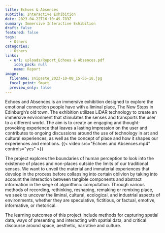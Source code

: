 ```yaml
---
title: Echoes & Absences
subtitle: Interactive Exhibition
date: 2023-04-22T16:10:49.783Z
summary: Immersive Interactive Exhibition
draft: false
featured: false
tags:
  - Others
categories:
  - Others
links:
  - url: uploads/Report_Echoes & Absences.pdf
    icon_pack: null
    name: Report
image:
  filename: snipaste_2023-10-08_15-55-18.jpg
  focal_point: Smart
  preview_only: false
---
```

Echoes and Absences is an immersive exhibition designed to explore the emotional connection people have with a liminal place, The New Steps in Edinburgh’s old town. The exhibition utilizes LiDAR technology to create an immersive environment that stimulates the senses and transports the user to a different world. The aim is to create an engaging and thought-provoking experience that leaves a lasting impression on the user and contributes to ongoing discussions around the use of technology in art and cultural experiences, as well as the concept of place and how it shapes our experiences and emotions.
{{< video src="Echoes and Absences.mp4" controls="yes" >}}

The project explores the boundaries of human perception to look into the existence of places and non-places outside the limits of our traditional senses. We want to unveil the material and immaterial experiences that develop in the process before collapsing into certain oblivion by taking into account the interaction between tangible components and abstract information in the siege of algorithmic computation. Through various methods of recording, rethinking, reshaping, remaking or remixing place, we seek to uncover the liminal, cultural, ecological, and industrial aspects of environments, whether they are speculative, fictitious, or factual, emotive, informative, or rhetorical.  

The learning outcomes of this project include methods for capturing spatial data, ways of presenting and interacting with spatial data, and critical discourse around space, aesthetic, narrative and culture.